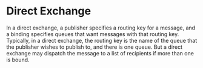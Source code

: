 # Direct Exchange #

In a direct exchange, a publisher specifies a routing key for a message, and a binding specifies queues that want messages with that routing key. Typically, in a direct exchange, the routing key is the name of the queue that the publisher wishes to publish to, and there is one queue. But a direct exchange may dispatch the message to a list of recipients if more than one is bound.

